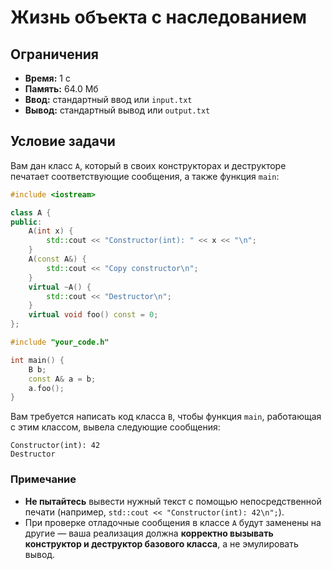 # Жизнь объекта с наследованием

## Ограничения
- **Время:** 1 с  
- **Память:** 64.0 Мб  
- **Ввод:** стандартный ввод или `input.txt`  
- **Вывод:** стандартный вывод или `output.txt`

## Условие задачи

Вам дан класс `A`, который в своих конструкторах и деструкторе печатает соответствующие сообщения, а также функция `main`:

```cpp
#include <iostream>

class A {
public:
    A(int x) {
        std::cout << "Constructor(int): " << x << "\n";
    }
    A(const A&) {
        std::cout << "Copy constructor\n";
    }
    virtual ~A() {
        std::cout << "Destructor\n";
    }
    virtual void foo() const = 0;
};

#include "your_code.h"

int main() {
    B b;
    const A& a = b;
    a.foo();
}
```

Вам требуется написать код класса `B`, чтобы функция `main`, работающая с этим классом, вывела следующие сообщения:

```text
Constructor(int): 42
Destructor
```

### Примечание
- **Не пытайтесь** вывести нужный текст с помощью непосредственной печати (например, `std::cout << "Constructor(int): 42\n";`).
- При проверке отладочные сообщения в классе `A` будут заменены на другие — ваша реализация должна **корректно вызывать конструктор и деструктор базового класса**, а не эмулировать вывод.